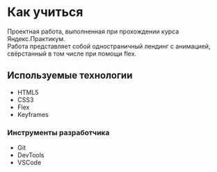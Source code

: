 # Как учиться

Проектная работа, выполненная при прохождении курса Яндекс.Практикум.<br>
Работа представляет собой одностраничный лендинг с анимацией, свёрстанный в том числе при помощи flex.

## Используемые технологии

- HTML5
- CSS3
- Flex
- Keyframes

### Инструменты разработчика

- Git
- DevTools
- VSCode
